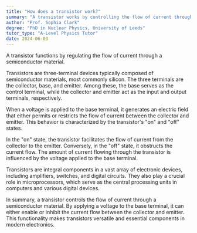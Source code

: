 ```yaml
---
title: "How does a transistor work?"
summary: "A transistor works by controlling the flow of current through a semiconductor material."
author: "Prof. Sophia Clark"
degree: "PhD in Nuclear Physics, University of Leeds"
tutor_type: "A-Level Physics Tutor"
date: 2024-06-03
---
```


A transistor functions by regulating the flow of current through a semiconductor material.

Transistors are three-terminal devices typically composed of semiconductor materials, most commonly silicon. The three terminals are the collector, base, and emitter. Among these, the base serves as the control terminal, while the collector and emitter act as the input and output terminals, respectively.

When a voltage is applied to the base terminal, it generates an electric field that either permits or restricts the flow of current between the collector and emitter. This behavior is characterized by the transistor's "on" and "off" states.

In the "on" state, the transistor facilitates the flow of current from the collector to the emitter. Conversely, in the "off" state, it obstructs the current flow. The amount of current flowing through the transistor is influenced by the voltage applied to the base terminal.

Transistors are integral components in a vast array of electronic devices, including amplifiers, switches, and digital circuits. They also play a crucial role in microprocessors, which serve as the central processing units in computers and various digital devices.

In summary, a transistor controls the flow of current through a semiconductor material. By applying a voltage to the base terminal, it can either enable or inhibit the current flow between the collector and emitter. This functionality makes transistors versatile and essential components in modern electronics.
    